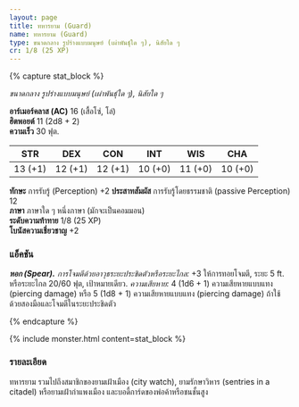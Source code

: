 ```yaml
---
layout: page
title: ทหารยาม (Guard)
name: ทหารยาม (Guard)
type: ขนาดกลาง รูปร่างแบบมนุษย์ (เผ่าพันธุ์ใด ๆ), นิสัยใด ๆ
cr: 1/8 (25 XP)
---
```


{% capture stat_block %}

_ขนาดกลาง รูปร่างแบบมนุษย์ (เผ่าพันธุ์ใด ๆ), นิสัยใด ๆ_

**อาร์เมอร์คลาส (AC)** 16 (เสื้อโซ่, โล่)  
**ฮิตพอยต์** 11 (2d8 + 2)  
**ความเร็ว** 30 ฟุต.

|   STR   |   DEX   |   CON   |   INT   |   WIS   |   CHA   |
| :-----: | :-----: | :-----: | :-----: | :-----: | :-----: |
| 13 (+1) | 12 (+1) | 12 (+1) | 10 (+0) | 11 (+0) | 10 (+0) |

**ทักษะ** การรับรู้ (Perception) +2
**ประสาทสัมผัส** การรับรู้โดยธรรมชาติ (passive Perception) 12  
**ภาษา** ภาษาใด ๆ หนึ่งภาษา (มักจะเป็นคอมมอน)  
**ระดับความท้าทาย** 1/8 (25 XP)  
**โบนัสความเชี่ยวชาญ** +2

### แอ็คชัน

**_หอก (Spear)._** _การโจมตีด้วยอาวุธระยะประชิดตัวหรือระยะไกล:_ +3 ให้การทอยโจมตี, ระยะ 5 ft. หรือระยะไกล 20/60 ฟุต, เป้าหมายเดียว. _ความเสียหาย:_ 4 (1d6 + 1) ความเสียหายแบบแทง (piercing damage) หรือ 5 (1d8 + 1) ความเสียหายแบบแทง (piercing damage) ถ้าใช้ด้วยสองมือและโจมตีในระยะประชิดตัว

{% endcapture %}

{% include monster.html content=stat_block %}

### รายละเอียด

ทหารยาม รวมไปถึงสมาชิกของยามเฝ้าเมือง (city watch), ยามรักษาวิหาร (sentries in a citadel) หรือยามเฝ้ากำแพงเมือง และบอดี้การ์ดของพ่อค้าหรือชนชั้นสูง
